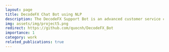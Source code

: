 ```yaml
---
layout: page
title: DecodeFX Chat Bot using NLP
description: The DecodeFX Support Bot is an advanced customer service chatbot for a forex trading platform.
img: assets/img/project5.png
redirect: https://github.com/quocnh/DecodeFX_Bot
importance: 1
category: work
related_publications: true
---
```

